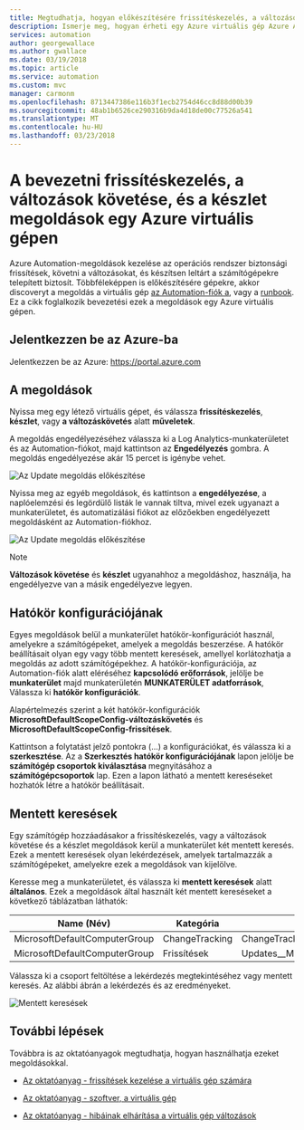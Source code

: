 ```yaml
---
title: Megtudhatja, hogyan előkészítésére frissítéskezelés, a változások követése, és a készlet megoldásokat az Azure virtuális gép
description: Ismerje meg, hogyan érheti egy Azure virtuális gép Azure Automation részét képező frissítéskezelés, a változások követése, és a készlet megoldásokkal
services: automation
author: georgewallace
ms.author: gwallace
ms.date: 03/19/2018
ms.topic: article
ms.service: automation
ms.custom: mvc
manager: carmonm
ms.openlocfilehash: 8713447386e116b3f1ecb2754d46cc8d88d00b39
ms.sourcegitcommit: 48ab1b6526ce290316b9da4d18de00c77526a541
ms.translationtype: MT
ms.contentlocale: hu-HU
ms.lasthandoff: 03/23/2018
---
```

# <a name="onboard-update-management-change-tracking-and-inventory-solutions-from-an-azure-virtual-machine"></a>A bevezetni frissítéskezelés, a változások követése, és a készlet megoldások egy Azure virtuális gépen

Azure Automation-megoldások kezelése az operációs rendszer biztonsági frissítések, követni a változásokat, és készítsen leltárt a számítógépekre telepített biztosít. Többféleképpen is előkészítésére gépekre, akkor discoveryt a megoldás a virtuális gép [az Automation-fiók a](automation-onboard-solutions-from-automation-account.md), vagy a [runbook](automation-onboard-solutions.md). Ez a cikk foglalkozik bevezetési ezek a megoldások egy Azure virtuális gépen.

## <a name="log-in-to-azure"></a>Jelentkezzen be az Azure-ba

Jelentkezzen be az Azure: https://portal.azure.com

## <a name="enable-the-solutions"></a>A megoldások

Nyissa meg egy létező virtuális gépet, és válassza **frissítéskezelés**, **készlet**, vagy **a változáskövetés** alatt **műveletek**.

A megoldás engedélyezéséhez válassza ki a Log Analytics-munkaterületet és az Automation-fiókot, majd kattintson az **Engedélyezés** gombra. A megoldás engedélyezése akár 15 percet is igénybe vehet.

![Az Update megoldás előkészítése](media/automation-onboard-solutions-from-vm/onboard-solution.png)

Nyissa meg az egyéb megoldások, és kattintson a **engedélyezése**, a naplóelemzési és legördülő listák le vannak tiltva, mivel ezek ugyanazt a munkaterületet, és automatizálási fiókot az előzőekben engedélyezett megoldásként az Automation-fiókhoz.

![Az Update megoldás előkészítése](media/automation-onboard-solutions-from-vm/onboard-solutions2.png)

> [!NOTE]
> **Változások követése** és **készlet** ugyanahhoz a megoldáshoz, használja, ha engedélyezve van a másik engedélyezve legyen.

## <a name="scope-configuration"></a>Hatókör konfigurációjának

Egyes megoldások belül a munkaterület hatókör-konfigurációt használ, amelyekre a számítógépeket, amelyek a megoldás beszerzése. A hatókör beállításait olyan egy vagy több mentett keresések, amellyel korlátozhatja a megoldás az adott számítógépekhez. A hatókör-konfigurációja, az Automation-fiók alatt eléréséhez **kapcsolódó erőforrások**, jelölje be **munkaterület** majd munkaterületén **MUNKATERÜLET adatforrások**, Válassza ki **hatókör konfigurációk**.

Alapértelmezés szerint a két hatókör-konfigurációk **MicrosoftDefaultScopeConfig-változáskövetés** és **MicrosoftDefaultScopeConfig-frissítések**.

Kattintson a folytatást jelző pontokra (...) a konfigurációkat, és válassza ki a **szerkesztése**. Az a **Szerkesztés hatókör konfigurációjának** lapon jelölje be **számítógép csoportok kiválasztása** megnyitásához a **számítógépcsoportok** lap. Ezen a lapon látható a mentett kereséseket hozhatók létre a hatókör beállításait.

## <a name="saved-searches"></a>Mentett keresések

Egy számítógép hozzáadásakor a frissítéskezelés, vagy a változások követése és a készlet megoldások kerül a munkaterület két mentett keresés. Ezek a mentett keresések olyan lekérdezések, amelyek tartalmazzák a számítógépeket, amelyekre ezek a megoldások van kijelölve.

Keresse meg a munkaterületet, és válassza ki **mentett keresések** alatt **általános**. Ezek a megoldások által használt két mentett kereséseket a következő táblázatban láthatók:

|Name (Név)     |Kategória  |Alias  |
|---------|---------|---------|
|MicrosoftDefaultComputerGroup     |  ChangeTracking       | ChangeTracking__MicrosoftDefaultComputerGroup        |
|MicrosoftDefaultComputerGroup     | Frissítések        | Updates__MicrosoftDefaultComputerGroup         |

Válassza ki a csoport feltöltése a lekérdezés megtekintéséhez vagy mentett keresés. Az alábbi ábrán a lekérdezés és az eredményeket.

![Mentett keresések](media/automation-onboard-solutions-from-vm/logsearch.png)

## <a name="next-steps"></a>További lépések

Továbbra is az oktatóanyagok megtudhatja, hogyan használhatja ezeket megoldásokkal.

* [Az oktatóanyag - frissítések kezelése a virtuális gép számára](automation-tutorial-update-management.md)

* [Az oktatóanyag - szoftver, a virtuális gép](automation-tutorial-installed-software.md)

* [Az oktatóanyag - hibáinak elhárítása a virtuális gép változások](automation-tutorial-troubleshoot-changes.md)
